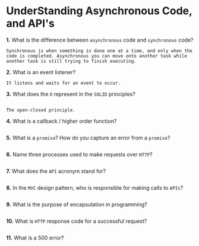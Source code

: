 # UnderStanding Asynchronous Code, and API's

**1.** What is the difference between `asynchronous` code and `synchronous` code?
<!-- enter you answer in the space below -->
```
Synchronous is when something is done one at a time, and only when the code is completed. Asynchronous you can move onto another task while another task is still trying to finish executing.
```
**2.** What is an event listener?
<!-- enter you answer in the space below -->
```
It listens and waits for an event to occur. 
```
**3.** What does the `O` represent in the `SOLID` principles?
<!-- enter you answer in the space below -->
```

The open-closed principle.
```
**4.** What is a callback / higher order function?
<!-- enter you answer in the space below -->
```

```
**5.** What is a `promise`? How do you capture an error from a `promise`?
<!-- enter you answer in the space below -->
```

```
**6.** Name three processes used to make requests over `HTTP`?
<!-- enter you answer in the space below -->
```

```
**7.** What does the `API` acronym stand for?
<!-- enter you answer in the space below -->
```

```
**8.** In the `MVC` design pattern, who is responsible for making calls to `APIs`?
<!-- enter you answer in the space below -->
```

```
**9.** What is the purpose of encapsulation in programming?
<!-- enter you answer in the space below -->
```

```
**10.** What is `HTTP` response code for a successful request?
<!-- enter you answer in the space below -->
```

```
**11.** What is a 500 error?
<!-- enter you answer in the space below -->
```

```